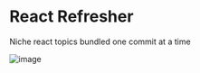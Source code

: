 # React Refresher
Niche react topics bundled one commit at a time

![image](https://github.com/dusmel/react-refresher/assets/27511264/45633291-b50e-4370-9f4b-0b3fe286f825)


